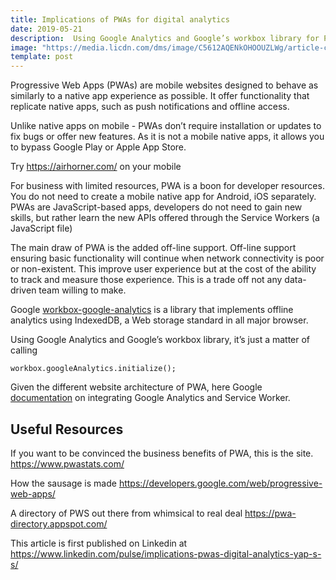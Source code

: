```yaml
---
title: Implications of PWAs for digital analytics
date: 2019-05-21
description:  Using Google Analytics and Google’s workbox library for PWA
image: "https://media.licdn.com/dms/image/C5612AQENkOHOOUZLWg/article-cover_image-shrink_720_1280/0?e=1564012800&v=beta&t=iPU8ADDXPmUsIIQBzlmnm_aWOMHGncx6tzSUQKwQLqg"
template: post
---
```



Progressive Web Apps (PWAs) are mobile websites designed to behave as similarly to a native app experience as possible. It offer functionality that replicate native apps, such as push notifications and offline access.

Unlike native apps on mobile - PWAs don’t require installation or updates to fix bugs or offer new features. As it is not a mobile native apps, it allows you to bypass Google Play or Apple App Store.

Try https://airhorner.com/ on your mobile

For business with limited resources, PWA is a boon for developer resources. You do not need to create a mobile native app for Android, iOS separately. PWAs are JavaScript-based apps, developers do not need to gain new skills, but rather learn the new APIs offered through the Service Workers (a JavaScript file)

The main draw of PWA is the added off-line support. Off-line support ensuring basic functionality will continue when network connectivity is poor or non-existent. This improve user experience but at the cost of the ability to track and measure those experience. This is a trade off not any data-driven team willing to make.

Google [workbox-google-analytics](https://developers.google.com/web/tools/workbox/modules/workbox-google-analytics) is a library that implements offline analytics using IndexedDB, a Web storage standard in all major browser. 

Using Google Analytics and Google’s workbox library, it’s just a matter of calling

`workbox.googleAnalytics.initialize();`


Given the different website architecture of PWA, here Google [documentation](https://developers.google.com/web/ilt/pwa/integrating-analytics#analytics_and_service_worker) on integrating Google Analytics and Service Worker.

## Useful Resources

If you want to be convinced the business benefits of PWA, this is the site. https://www.pwastats.com/

How the sausage is made https://developers.google.com/web/progressive-web-apps/

A directory of PWS out there from whimsical to real deal https://pwa-directory.appspot.com/


This article is first published on Linkedin at https://www.linkedin.com/pulse/implications-pwas-digital-analytics-yap-s-s/

